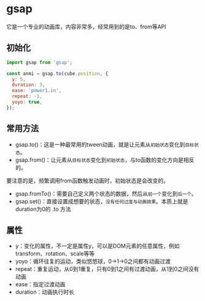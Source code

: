 # gsap

它是一个专业的动画库，内容非常多，经常用到的是to、from等API

## 初始化

```js
import gsap from 'gsap';

const anmi = gsap.to(cube.position, {
  y: 5,
  duration: 3,
  ease: 'power1.in',
  repeat: -1,
  yoyo: true,
});
```

## 常用方法

- gsap.to()：这是一种最常用的tween动画，就是让元素从`初始状态`变化到`目标状态`。
- gsap.from()：让元素从`目标状态`变化到`初始状态`，与to函数的变化方向是相反的。

要注意的是，频繁调用from函数触发动画时，初始状态是会改变的。

- gsap.fromTo()：需要自己定义两个状态的数据，然后从`前一个`变化到`后一个`。
- gsap.set()：直接设置成想要的状态，`没有任何过度与动画效果`。本质上就是duration为0的 .to 方法

## 属性

- y：变化的属性，不一定是属性y，可以是DOM元素的任意属性，例如transform、rotation、scale等等
- yoyo：循环往复的运动，类似悠悠球，0->1->0之间都有动画过渡
- repeat：重复运动，从0到1重复，只有0到1之间有过渡动画，从1到0之间没有动画
- ease：指定过渡动画
- duration：动画执行时长
